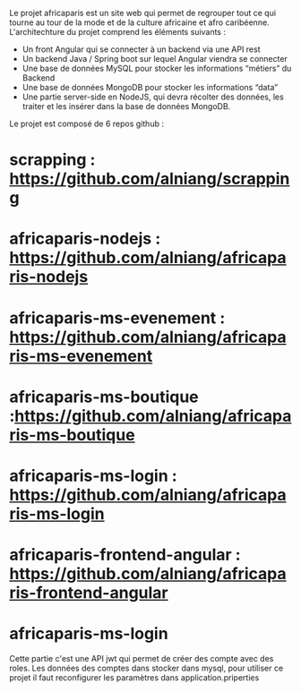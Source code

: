 Le projet africaparis est un site web qui permet de regrouper tout ce qui tourne au tour de la mode et de la culture africaine et afro caribéenne. 
L'architechture du projet comprend les éléments suivants :
- Un front Angular qui se connecter à un backend via une API rest
- Un backend Java / Spring boot sur lequel Angular viendra se connecter
- Une base de données MySQL pour stocker les informations “métiers” du Backend
- Une base de données MongoDB pour stocker les informations “data”
- Une partie server-side en NodeJS, qui devra récolter des données, les traiter et les insérer dans la base de données MongoDB.

Le projet est composé de 6 repos github :

# scrapping : https://github.com/alniang/scrapping
# africaparis-nodejs : https://github.com/alniang/africaparis-nodejs
# africaparis-ms-evenement : https://github.com/alniang/africaparis-ms-evenement
# africaparis-ms-boutique :https://github.com/alniang/africaparis-ms-boutique
# africaparis-ms-login : https://github.com/alniang/africaparis-ms-login
# africaparis-frontend-angular : https://github.com/alniang/africaparis-frontend-angular


   # africaparis-ms-login #
Cette partie c'est une API jwt qui permet de créer des compte avec des roles. 
Les données des comptes dans stocker dans mysql, pour utiliser ce projet il faut reconfigurer les paramètres dans application.priperties